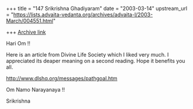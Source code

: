 +++
title = "147 Srikrishna Ghadiyaram"
date = "2003-03-14"
upstream_url = "https://lists.advaita-vedanta.org/archives/advaita-l/2003-March/004551.html"

+++
[Archive link](https://lists.advaita-vedanta.org/archives/advaita-l/2003-March/004551.html)

Hari Om !!

Here is an article from Divine Life Society which I
liked very much. I appreciated its deaper meaning on a
second reading. Hope it benefits you all.

http://www.dlshq.org/messages/pathgoal.htm

Om Namo Narayanaya !!

Srikrishna

